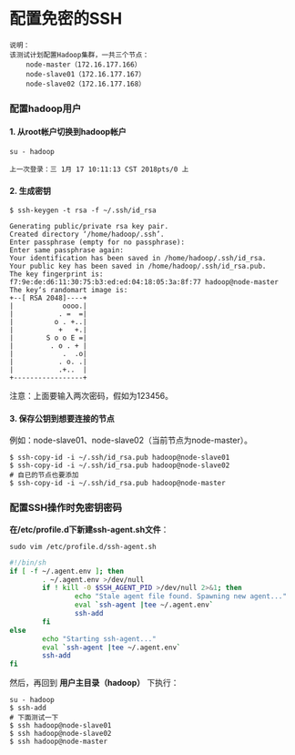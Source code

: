 配置免密的SSH
=================================================================================
```
说明：
该测试计划配置Hadoop集群，一共三个节点：
    node-master（172.16.177.166）
    node-slave01（172.16.177.167）
    node-slave02（172.16.177.168）
```

### 配置hadoop用户

#### 1. 从root帐户切换到hadoop帐户

```shell
su - hadoop

上一次登录：三 1月 17 10:11:13 CST 2018pts/0 上
```

#### 2. 生成密钥

```shell
$ ssh-keygen -t rsa -f ~/.ssh/id_rsa

Generating public/private rsa key pair.
Created directory ‘/home/hadoop/.ssh’.
Enter passphrase (empty for no passphrase):
Enter same passphrase again:
Your identification has been saved in /home/hadoop/.ssh/id_rsa.
Your public key has been saved in /home/hadoop/.ssh/id_rsa.pub.
The key fingerprint is:
f7:9e:de:d6:11:30:75:b3:ed:ed:04:18:05:3a:8f:77 hadoop@node-master
The key‘s randomart image is:
+--[ RSA 2048]----+
|            oooo.|
|           . =  =|
|          o . +..|
|           +   +.|
|        S o o E =|
|         . o . + |
|            .  .o|
|           . o. .|
|           .+..  |
+-----------------+
```
注意：上面要输入两次密码，假如为123456。

#### 3. 保存公钥到想要连接的节点
例如：node-slave01、node-slave02（当前节点为node-master）。
```shell
$ ssh-copy-id -i ~/.ssh/id_rsa.pub hadoop@node-slave01
$ ssh-copy-id -i ~/.ssh/id_rsa.pub hadoop@node-slave02
# 自已的节点也要添加
$ ssh-copy-id -i ~/.ssh/id_rsa.pub hadoop@node-master
```

### 配置SSH操作时免密钥密码
**在/etc/profile.d下新建ssh-agent.sh文件**：
```shell
sudo vim /etc/profile.d/ssh-agent.sh
```
```bash
#!/bin/sh
if [ -f ~/.agent.env ]; then
        . ~/.agent.env >/dev/null
        if ! kill -0 $SSH_AGENT_PID >/dev/null 2>&1; then
                echo "Stale agent file found. Spawning new agent..."
                eval `ssh-agent |tee ~/.agent.env`
                ssh-add
        fi
else
        echo "Starting ssh-agent..."
        eval `ssh-agent |tee ~/.agent.env`
        ssh-add
fi
```
然后，再回到 **用户主目录（hadoop）** 下执行：
```shell
su - hadoop
$ ssh-add
# 下面测试一下
$ ssh hadoop@node-slave01
$ ssh hadoop@node-slave02
$ ssh hadoop@node-master
```

